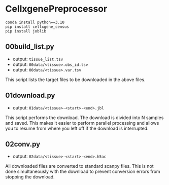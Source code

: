# CellxgenePreprocessor
```
conda install python==3.10
pip install cellxgene_census
pip install joblib
```

## 00build_list.py
- output: `tissue_list.tsv`
- output: `00data/<tissue>.obs_id.tsv`
- output: `00data/<tissue>.var.tsv`

This script lists the target files to be downloaded in the above files.

## 01download.py
- output: `01data/<tissue>-<start>-<end>.jbl`

This script performs the download.
The download is divided into N samples and saved.
This makes it easier to perform parallel processing and allows you to resume from where you left off if the download is interrupted.

## 02conv.py
- output: `02data/<tissue>-<start>-<end>.h5ac`

All downloaded files are converted to standard scanpy files.
This is not done simultaneously with the download to prevent conversion errors from stopping the download.


  
